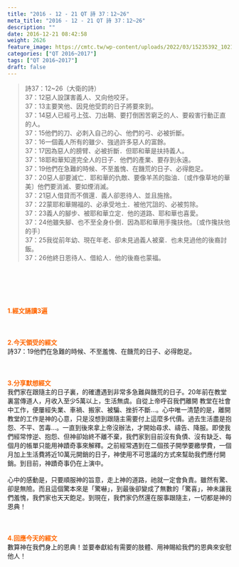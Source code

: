 ```yaml
---
title: "2016 - 12 - 21 QT 詩 37：12~26"
meta_title: "2016 - 12 - 21 QT 詩 37：12~26"
description: ""
date: 2016-12-21 08:42:58
weight: 2626
feature_image: https://cmtc.tw/wp-content/uploads/2022/03/15235392_10211799862337740_180693556567566654_o-1.webp
categories: ["QT 2016~2017"]
tags: ["QT 2016~2017"]
draft: false
---
```


<blockquote>詩37：12~26（大衛的詩）<br />
37：12惡人設謀害義人、又向他咬牙。<br />
37：13主要笑他、因見他受罰的日子將要來到。<br />
37：14惡人已經弓上弦、刀出鞘、要打倒困苦窮乏的人、要殺害行動正直的人。<br />
37：15他們的刀、必刺入自己的心、他們的弓、必被折斷。<br />
37：16一個義人所有的雖少、強過許多惡人的富餘。<br />
37：17因為惡人的膀臂、必被折斷．但耶和華是扶持義人。<br />
37：18耶和華知道完全人的日子．他們的產業、要存到永遠。<br />
37：19他們在急難的時候、不至羞愧、在饑荒的日子、必得飽足。<br />
37：20惡人卻要滅亡．耶和華的仇敵、要像羊羔的脂油．〔或作像草地的華美〕他們要消滅、要如煙消滅。<br />
37：21惡人借貸而不償還．義人卻恩待人、並且施捨。<br />
37：22蒙耶和華賜福的、必承受地土．被他咒詛的、必被剪除。<br />
37：23義人的腳步、被耶和華立定．他的道路、耶和華也喜愛。<br />
37：24他雖失腳、也不至全身仆倒．因為耶和華用手攙扶他。〔或作攙扶他的手〕<br />
37：25我從前年幼、現在年老、卻未見過義人被棄．也未見過他的後裔討飯。<br />
37：26他終日恩待人、借給人．他的後裔也蒙福。</blockquote><br />
&nbsp;<br />
<br />
&nbsp;<br />
<br />
<span style="color: #ff6600;"><strong>1.</strong><strong>經文誦讀3遍</strong></span><br />
<br />
<span style="color: #ff6600;"><strong> </strong></span><br />
<br />
<span style="color: #ff6600;"><strong>2.</strong><strong>今天領受的經文<br />
</strong></span>詩37：19他們在急難的時候、不至羞愧、在饑荒的日子、必得飽足。<br />
<br />
&nbsp;<br />
<br />
<span style="color: #ff6600;"><strong>3.</strong><strong>分享默想經文<br />
</strong></span>我們家在跟隨主的日子裏，的確遭遇到非常多急難與饑荒的日子。20年前在教堂裏當傳道人，月收入至少5萬以上，生活無虞。自從上帝呼召我們離開 教堂在社會中工作，便屢經失業、車禍、搬家、被騙、挫折不斷…。心中唯一清楚的是，離開教堂的工作是神的心意，只是沒想到跟隨主需要付上這麼多代價。過去生活盡是抱怨、不平、苦毒…。一直到後來拿上帝沒辦法，才開始尋求、禱告、降服。即使我們經常悖逆、抱怨、但神卻始終不離不棄，我們家到目前沒有負債、沒有缺乏、每個月的帳單只能用神蹟奇事來解釋。之前經常遇到在二個孩子開學要繳學費，一個月加上生活費將近10萬元開銷的日子，神使用不可思議的方式來幫助我們應付開銷。到目前，神蹟奇事仍在上演中。<br />
<br />
心中的感動是，只要順服神的旨意，走上神的道路，祂就一定會負責。雖然有驚、卻是無險。而且這個驚本來是「驚嚇」，到最後卻變成了無數的「驚喜」，神未讓我們羞愧，我們家也天天飽足。到現在，我們家仍然還在服事跟隨主，一切都是神的恩典！<br />
<br />
&nbsp;<br />
<br />
<span style="color: #ff6600;"><strong>4.</strong><strong>回應今天的經文<br />
</strong></span>數算神在我們身上的恩典！並要奉獻給有需要的肢體、用神賜給我們的恩典來安慰他人！
        